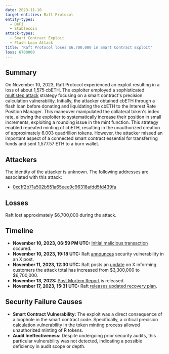 ```yaml
---
date: 2023-11-10  
target-entities: Raft Protocol
entity-types: 
  - DeFi
  - Stablecoin
attack-types:
  - Smart Contract Exploit
  - Flash Loan Attack
title: "Raft Protocol loses $6,700,000 in Smart Contract Exploit"
loss: 6700000
---
```


## Summary

On November 10, 2023, Raft Protocol experienced an exploit resulting in a loss of about 1,575 cbETH. The exploiter employed a sophisticated [multistep attack](https://www.immunebytes.com/blog/raft-protocol-exploit-nov-10-2023-detailed-analysis/) strategy focusing on a smart contract's precision calculation vulnerability. Initially, the attacker obtained cbETH through a flash loan before donating and liquidating the cbETH to the Interest Rate Position Manager. This maneuver manipulated the collateral token's index rate, allowing the exploiter to systematically increase their position in small increments, exploiting a rounding issue in the mint function. This strategy enabled repeated minting of cbETH, resulting in the unauthorized creation of approximately 6.003 quadrillion tokens. However, the attacker missed an important aspect of a connected smart contract essential for transferring funds and sent 1,577.57 ETH to a burn wallet.

## Attackers

The identity of the attacker is unknown. The following addresses are associated with this attack:

   - [0xc1f2b71a502b551a65eee9c96318afdd5fd439fa](https://etherscan.io/address/0xc1f2b71a502b551a65eee9c96318afdd5fd439fa)

## Losses

Raft lost approximately $6,700,000 during the attack. 

## Timeline

- **November 10, 2023, 06:59 PM UTC:** [Initial malicious transaction](https://etherscan.io/tx/0xfeedbf51b4e2338e38171f6e19501327294ab1907ab44cfd2d7e7336c975ace7) occured.
- **November 10, 2023, 19:18 UTC:** Raft [announces](https://twitter.com/raft_fi/status/1723057566664548623) security vulnerability in an X post.
- **November 11, 2023, 12:30 UTC:** Raft posts an [update](https://twitter.com/raft_fi/status/1723317254480425028) on X informing customers the attack total has increased from $3,300,000 to $6,700,000.
- **November 13, 2023:** [Post Mortem Report](https://mirror.xyz/0xa486d3a7679D56D545dd5d357469Dd5ed4259340/_Nk6_1_VvInyC0pdvHiZuAXiqm6tYSsGYGHSfOhcO1I) is released. 
- **November 17, 2023, 15:31 UTC:** Raft [releases updated recovery plan](https://forum.raft.fi/t/revised-raft-recovery-plan-17-november-2023/256).

## Security Failure Causes

- **Smart Contract Vulnerability:** The exploit was a direct consequence of a loophole in the smart contract code. Specifically, a critical precision calculation vulnerability in the token minting process allowed unauthorized minting of R tokens.
- **Audit Ineffectiveness:** Despite undergoing prior security audits, this particular vulnerability was not detected, indicating a possible deficiency in audit scope or depth.

